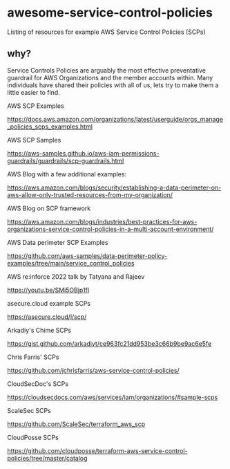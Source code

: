 # awesome-service-control-policies
Listing of resources for example AWS Service Control Policies (SCPs)

## why?

Service Controls Policies are arguably the most effective preventative guardrail for AWS Organizations and the member accounts within. Many individuals have shared their policies with all of us, lets try to make them a little easier to find.

AWS SCP Examples

https://docs.aws.amazon.com/organizations/latest/userguide/orgs_manage_policies_scps_examples.html

AWS SCP Samples

https://aws-samples.github.io/aws-iam-permissions-guardrails/guardrails/scp-guardrails.html 

AWS Blog with a few additional examples:

https://aws.amazon.com/blogs/security/establishing-a-data-perimeter-on-aws-allow-only-trusted-resources-from-my-organization/

AWS Blog on SCP framework

https://aws.amazon.com/blogs/industries/best-practices-for-aws-organizations-service-control-policies-in-a-multi-account-environment/ 

AWS Data perimeter SCP Examples

https://github.com/aws-samples/data-perimeter-policy-examples/tree/main/service_control_policies

AWS re:inforce 2022 talk by Tatyana and Rajeev

https://youtu.be/SMi5OBjp1fI

asecure.cloud example SCPs

https://asecure.cloud/l/scp/ 

Arkadiy's Chime SCPs

https://gist.github.com/arkadiyt/ce963fc21dd953be3c66b9be9ac6e5fe

Chris Farris' SCPs

https://github.com/jchrisfarris/aws-service-control-policies/

CloudSecDoc's SCPs

https://cloudsecdocs.com/aws/services/iam/organizations/#sample-scps

ScaleSec SCPs

https://github.com/ScaleSec/terraform_aws_scp

CloudPosse SCPs

https://github.com/cloudposse/terraform-aws-service-control-policies/tree/master/catalog
 
